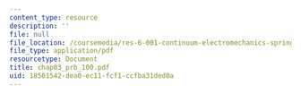 ```yaml
---
content_type: resource
description: ''
file: null
file_location: /coursemedia/res-6-001-continuum-electromechanics-spring-2009/18501542dea0ec11fcf1ccfba31ded0a_chap03_prb_100.pdf
file_type: application/pdf
resourcetype: Document
title: chap03_prb_100.pdf
uid: 18501542-dea0-ec11-fcf1-ccfba31ded0a
---
```

